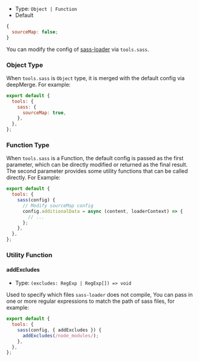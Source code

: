 - Type: `Object | Function`
- Default

```js
{
  sourceMap: false;
}
```

You can modify the config of [sass-loader](https://github.com/webpack-contrib/sass-loader) via `tools.sass`.

### Object Type

When `tools.sass` is `Object` type, it is merged with the default config via deepMerge. For example:

```js
export default {
  tools: {
    sass: {
      sourceMap: true,
    },
  },
};
```

### Function Type

When `tools.sass` is a Function, the default config is passed as the first parameter, which can be directly modified or returned as the final result. The second parameter provides some utility functions that can be called directly. For Example:

```js
export default {
  tools: {
    sass(config) {
      // Modify sourceMap config
      config.additionalData = async (content, loaderContext) => {
        // ...
      };
    },
  },
};
```

### Utility Function

#### addExcludes

- Type: `(excludes: RegExp | RegExp[]) => void`

Used to specify which files `sass-loader` does not compile, You can pass in one or more regular expressions to match the path of sass files, for example:

```js
export default {
  tools: {
    sass(config, { addExcludes }) {
      addExcludes(/node_modules/);
    },
  },
};
```
